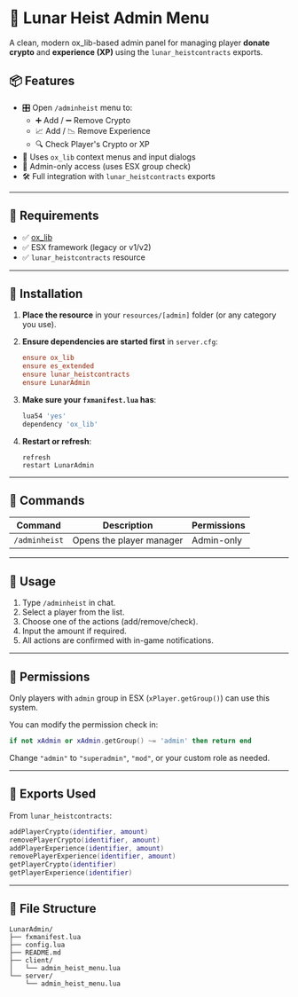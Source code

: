 # 🌙 Lunar Heist Admin Menu

A clean, modern ox_lib-based admin panel for managing player **donate crypto** and **experience (XP)** using the `lunar_heistcontracts` exports.

## 📦 Features

- 🎛️ Open `/adminheist` menu to:
  - ➕ Add / ➖ Remove Crypto  
  - 📈 Add / 📉 Remove Experience  
  - 🔍 Check Player's Crypto or XP  
- 🧠 Uses `ox_lib` context menus and input dialogs  
- 🔐 Admin-only access (uses ESX group check)  
- 🛠 Full integration with `lunar_heistcontracts` exports  

---

## 🧩 Requirements

- ✅ [ox_lib](https://github.com/overextended/ox_lib)
- ✅ ESX framework (legacy or v1/v2)
- ✅ `lunar_heistcontracts` resource

---

## 🧰 Installation

1. **Place the resource** in your `resources/[admin]` folder (or any category you use).

2. **Ensure dependencies are started first** in `server.cfg`:
   ```cfg
   ensure ox_lib
   ensure es_extended
   ensure lunar_heistcontracts
   ensure LunarAdmin
   ```

3. **Make sure your `fxmanifest.lua` has**:
   ```lua
   lua54 'yes'
   dependency 'ox_lib'
   ```

4. **Restart or refresh**:
   ```
   refresh
   restart LunarAdmin
   ```

---

## 💬 Commands

| Command       | Description               | Permissions |
|---------------|---------------------------|-------------|
| `/adminheist` | Opens the player manager  | Admin-only  |

---

## 🧪 Usage

1. Type `/adminheist` in chat.  
2. Select a player from the list.  
3. Choose one of the actions (add/remove/check).  
4. Input the amount if required.  
5. All actions are confirmed with in-game notifications.  

---

## 🔐 Permissions

Only players with `admin` group in ESX (`xPlayer.getGroup()`) can use this system.

You can modify the permission check in:

```lua
if not xAdmin or xAdmin.getGroup() ~= 'admin' then return end
```

Change `"admin"` to `"superadmin"`, `"mod"`, or your custom role as needed.

---

## 🧾 Exports Used

From `lunar_heistcontracts`:
```lua
addPlayerCrypto(identifier, amount)
removePlayerCrypto(identifier, amount)
addPlayerExperience(identifier, amount)
removePlayerExperience(identifier, amount)
getPlayerCrypto(identifier)
getPlayerExperience(identifier)
```

---

## 📁 File Structure

```
LunarAdmin/
├── fxmanifest.lua
├── config.lua
├── README.md
├── client/
│   └── admin_heist_menu.lua
└── server/
    └── admin_heist_menu.lua
```
